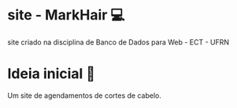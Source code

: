 # site - MarkHair 💻
site criado na disciplina de Banco de Dados para Web - ECT - UFRN

# Ideia inicial 🧠
Um site de agendamentos de cortes de cabelo.
